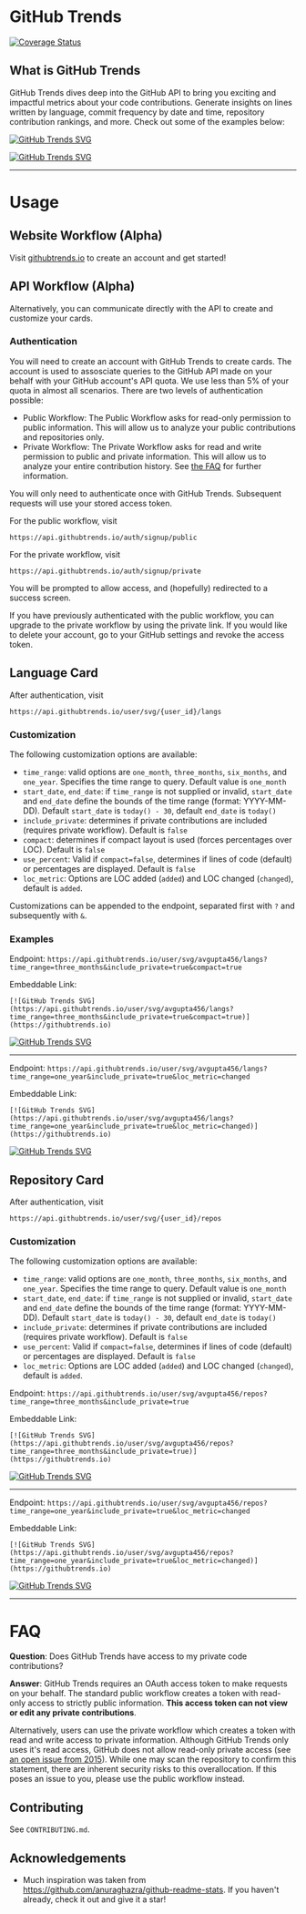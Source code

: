 # GitHub Trends

[![Coverage Status](https://coveralls.io/repos/github/avgupta456/github-trends/badge.svg?t=jQQ3FK)](https://coveralls.io/github/avgupta456/github-trends)

## What is GitHub Trends

GitHub Trends dives deep into the GitHub API to bring you exciting and impactful metrics about your code contributions. Generate insights on lines written by language, commit frequency by date and time, repository contribution rankings, and more. Check out some of the examples below:

[![GitHub Trends SVG](https://api.githubtrends.io/user/svg/avgupta456/repos?time_range=one_year&include_private=True)](https://githubtrends.io)

[![GitHub Trends SVG](https://api.githubtrends.io/user/svg/avgupta456/langs?time_range=one_year&include_private=True&compact=True)](https://githubtrends.io)

---

# Usage

## Website Workflow (Alpha)

Visit [githubtrends.io](https://www.githubtrends.io) to create an account and get started!

## API Workflow (Alpha)

Alternatively, you can communicate directly with the API to create and customize your cards.

### Authentication

You will need to create an account with GitHub Trends to create cards. The account is used to assosciate queries to the GitHub API made on your behalf with your GitHub account's API quota. We use less than 5% of your quota in almost all scenarios. There are two levels of authentication possible:

- Public Workflow: The Public Workflow asks for read-only permission to public information. This will allow us to analyze your public contributions and repositories only.
- Private Workflow: The Private Workflow asks for read and write permission to public and private information. This will allow us to analyze your entire contribution history. See [the FAQ](https://github.com/avgupta456/github-trends#FAQ) for further information.

You will only need to authenticate once with GitHub Trends. Subsequent requests will use your stored access token.

For the public workflow, visit

```
https://api.githubtrends.io/auth/signup/public
```

For the private workflow, visit

```
https://api.githubtrends.io/auth/signup/private
```

You will be prompted to allow access, and (hopefully) redirected to a success screen.

If you have previously authenticated with the public workflow, you can upgrade to the private workflow by using the private link. If you would like to delete your account, go to your GitHub settings and revoke the access token.

## Language Card

After authentication, visit

```
https://api.githubtrends.io/user/svg/{user_id}/langs
```

### Customization

The following customization options are available:

- `time_range`: valid options are `one_month`, `three_months`, `six_months`, and `one_year`. Specifies the time range to query. Default value is `one_month`
- `start_date`, `end_date`: if `time_range` is not supplied or invalid, `start_date` and `end_date` define the bounds of the time range (format: YYYY-MM-DD). Default `start_date` is `today() - 30`, default `end_date` is `today()`
- `include_private`: determines if private contributions are included (requires private workflow). Default is `false`
- `compact`: determines if compact layout is used (forces percentages over LOC). Default is `false`
- `use_percent`: Valid if `compact=false`, determines if lines of code (default) or percentages are displayed. Default is `false`
- `loc_metric`: Options are LOC added (`added`) and LOC changed (`changed`), default is `added`.

Customizations can be appended to the endpoint, separated first with `?` and subsequently with `&`.

### Examples

Endpoint: `https://api.githubtrends.io/user/svg/avgupta456/langs?time_range=three_months&include_private=true&compact=true`

Embeddable Link:

```
[![GitHub Trends SVG](https://api.githubtrends.io/user/svg/avgupta456/langs?time_range=three_months&include_private=true&compact=true)](https://githubtrends.io)
```

[![GitHub Trends SVG](https://api.githubtrends.io/user/svg/avgupta456/langs?time_range=three_months&include_private=true&compact=true)](https://githubtrends.io)

---

Endpoint: `https://api.githubtrends.io/user/svg/avgupta456/langs?time_range=one_year&include_private=true&loc_metric=changed`

Embeddable Link:

```
[![GitHub Trends SVG](https://api.githubtrends.io/user/svg/avgupta456/langs?time_range=one_year&include_private=true&loc_metric=changed)](https://githubtrends.io)
```

[![GitHub Trends SVG](https://api.githubtrends.io/user/svg/avgupta456/langs?time_range=one_year&include_private=true&loc_metric=changed)](https://githubtrends.io)

## Repository Card

After authentication, visit

```
https://api.githubtrends.io/user/svg/{user_id}/repos
```

### Customization

The following customization options are available:

- `time_range`: valid options are `one_month`, `three_months`, `six_months`, and `one_year`. Specifies the time range to query. Default value is `one_month`
- `start_date`, `end_date`: if `time_range` is not supplied or invalid, `start_date` and `end_date` define the bounds of the time range (format: YYYY-MM-DD). Default `start_date` is `today() - 30`, default `end_date` is `today()`
- `include_private`: determines if private contributions are included (requires private workflow). Default is `false`
- `use_percent`: Valid if `compact=false`, determines if lines of code (default) or percentages are displayed. Default is `false`
- `loc_metric`: Options are LOC added (`added`) and LOC changed (`changed`), default is `added`.

Endpoint: `https://api.githubtrends.io/user/svg/avgupta456/repos?time_range=three_months&include_private=true`

Embeddable Link:

```
[![GitHub Trends SVG](https://api.githubtrends.io/user/svg/avgupta456/repos?time_range=three_months&include_private=true)](https://githubtrends.io)
```

[![GitHub Trends SVG](https://api.githubtrends.io/user/svg/avgupta456/repos?time_range=three_months&include_private=true)](https://githubtrends.io)

---

Endpoint: `https://api.githubtrends.io/user/svg/avgupta456/repos?time_range=one_year&include_private=true&loc_metric=changed`

Embeddable Link:

```
[![GitHub Trends SVG](https://api.githubtrends.io/user/svg/avgupta456/repos?time_range=one_year&include_private=true&loc_metric=changed)](https://githubtrends.io)
```

[![GitHub Trends SVG](https://api.githubtrends.io/user/svg/avgupta456/repos?time_range=one_year&include_private=true&loc_metric=changed)](https://githubtrends.io)

---

# FAQ

**Question**: Does GitHub Trends have access to my private code contributions?

**Answer**: GitHub Trends requires an OAuth access token to make requests on your behalf. The standard public workflow creates a token with read-only access to strictly public information. **This access token can not view or edit any private contributions**.

Alternatively, users can use the private workflow which creates a token with read and write access to private information. Although GitHub Trends only uses it's read access, GitHub does not allow read-only private access (see [an open issue from 2015](https://github.com/jollygoodcode/jollygoodcode.github.io/issues/6)). While one may scan the repository to confirm this statement, there are inherent security risks to this overallocation. If this poses an issue to you, please use the public workflow instead.

## Contributing

See `CONTRIBUTING.md`.

## Acknowledgements

- Much inspiration was taken from https://github.com/anuraghazra/github-readme-stats. If you haven't already, check it out and give it a star!
